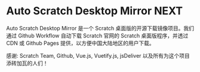 # Auto Scratch Desktop Mirror NEXT

Auto Scratch Desktop Mirror 是一个 Scratch 桌面版的开源下载镜像项目。我们通过 Github Workflow 自动下载 Scratch 官网的 Scratch 桌面版程序，并透过 CDN 或 Github Pages 提供，以方便中国大陆地区的用户下载。

感谢: Scratch Team, Github, Vue.js, Vuetify.js, jsDeliver 以及所有为这个项目添砖加瓦的人们！
